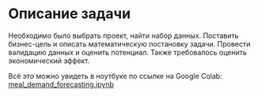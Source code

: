 # **Описание задачи**

Необходимо было выбрать проект, найти набор данных. Поставить бизнес-цель и описать математическую постановку задачи. Провести валидацию данных и оценить потенциал. Также требовалось оценить экономический эффект.

Всё это можно увидеть в ноутбуке по ссылке на Google Colab: [meal_demand_forecasting.ipynb](https://colab.research.google.com/drive/1G7zY4HNGrJVYlufbLN7ju-9bUvamzwim?usp=sharing)
